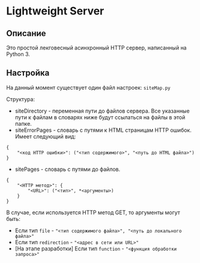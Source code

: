 # Lightweight Server

## Описание
Это простой лекговесный асинхронный HTTP сервер, написанный на Python 3.

## Настройка
На данный момент существует один файл настроек: `siteMap.py`

Структура:
* siteDirectory - переменная пути до файлов сервера. Все указанные пути к файлам в словарях ниже будут ссылаться на файлы в этой папке.
* siteErrorPages - словарь с путями к HTML страницам HTTP ошибок. Имеет следующий вид:
```
{
    "<код HTTP ошибки>": ("<тип содержимого>", "<путь до HTML файла>")
}
```
* sitePages - словарь с путями до файлов.
```
{
    "<HTTP метод>": {
        "<URL>": ("<тип>", *<аргументы>)
    }
}
```
В случае, если используется HTTP метод GET, то аргументы могут быть:
* Если тип `file` - `"<тип содержимого файла>", "<путь до локального файла>"`
* Если тип `redirection` - `"<адрес в сети или URL>"`
* [На этапе разработки] Если тип `function` - `"<функция обработки запроса>"`
